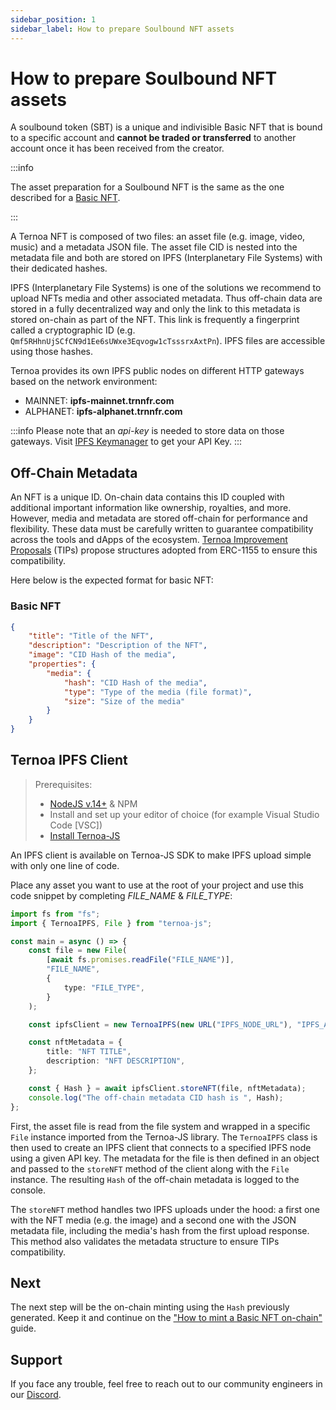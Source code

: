 ```yaml
---
sidebar_position: 1
sidebar_label: How to prepare Soulbound NFT assets
---
```


# How to prepare Soulbound NFT assets

A soulbound token (SBT) is a unique and indivisible Basic NFT that is bound to a specific account and **cannot be traded or transferred** to another account once it has been received from the creator.

:::info

The asset preparation for a Soulbound NFT is the same as the one described for a [Basic NFT](/for-developers/guides/NFT/basic-NFT/prepare-assets).

:::

A Ternoa NFT is composed of two files: an asset file (e.g. image, video, music) and a metadata JSON file. The asset file CID is nested into the metadata file and both are stored on IPFS (Interplanetary File Systems) with their dedicated hashes.

IPFS (Interplanetary File Systems) is one of the solutions we recommend to upload NFTs media and other associated metadata. Thus off-chain data are stored in a fully decentralized way and only the link to this metadata is stored on-chain as part of the NFT. This link is frequently a fingerprint called a cryptographic ID (e.g. `Qmf5RHhnUjSCfCN9d1Ee6sUWxe3Eqvogw1cTsssrxAxtPn`). IPFS files are accessible using those hashes.

Ternoa provides its own IPFS public nodes on different HTTP gateways based on the network environment:

-   MAINNET: **ipfs-mainnet.trnnfr.com**
-   ALPHANET: **ipfs-alphanet.trnnfr.com**

:::info
Please note that an _api-key_ is needed to store data on those gateways. Visit [IPFS Keymanager](https://ipfs-key-manager-git-dev-ternoa.vercel.app/) to get your API Key.
:::

## Off-Chain Metadata

An NFT is a unique ID. On-chain data contains this ID coupled with additional important information like ownership, royalties, and more. However, media and metadata are stored off-chain for performance and flexibility. These data must be carefully written to guarantee compatibility across the tools and dApps of the ecosystem. [Ternoa Improvement Proposals](https://github.com/capsule-corp-ternoa/ternoa-proposals/tree/main/TIPs) (TIPs) propose structures adopted from ERC-1155 to ensure this compatibility.

Here below is the expected format for basic NFT:

### Basic NFT

```json
{
	"title": "Title of the NFT",
	"description": "Description of the NFT",
	"image": "CID Hash of the media",
	"properties": {
		"media": {
			"hash": "CID Hash of the media",
			"type": "Type of the media (file format)",
			"size": "Size of the media"
		}
	}
}
```

## Ternoa IPFS Client

> Prerequisites:
>
> -   [NodeJS v.14+](https://nodejs.org/en/download/) & NPM
> -   Install and set up your editor of choice (for example Visual Studio Code [VSC])
> -   [Install Ternoa-JS](/for-developers/get-started/install-ternoa-js#step-1-install-ternoa-js)

An IPFS client is available on Ternoa-JS SDK to make IPFS upload simple with only one line of code.

Place any asset you want to use at the root of your project and use this code snippet by completing _FILE_NAME_ & _FILE_TYPE_:

```typescript showLineNumbers
import fs from "fs";
import { TernoaIPFS, File } from "ternoa-js";

const main = async () => {
	const file = new File(
		[await fs.promises.readFile("FILE_NAME")],
		"FILE_NAME",
		{
			type: "FILE_TYPE",
		}
	);

	const ipfsClient = new TernoaIPFS(new URL("IPFS_NODE_URL"), "IPFS_API_KEY");

	const nftMetadata = {
		title: "NFT TITLE",
		description: "NFT DESCRIPTION",
	};

	const { Hash } = await ipfsClient.storeNFT(file, nftMetadata);
	console.log("The off-chain metadata CID hash is ", Hash);
};
```

First, the asset file is read from the file system and wrapped in a specific `File` instance imported from the Ternoa-JS library. The `TernoaIPFS` class is then used to create an IPFS client that connects to a specified IPFS node using a given API key. The metadata for the file is then defined in an object and passed to the `storeNFT` method of the client along with the `File` instance. The resulting `Hash` of the off-chain metadata is logged to the console.

The `storeNFT` method handles two IPFS uploads under the hood: a first one with the NFT media (e.g. the image) and a second one with the JSON metadata file, including the media's hash from the first upload response. This method also validates the metadata structure to ensure TIPs compatibility.

## Next

The next step will be the on-chain minting using the `Hash` previously generated. Keep it and continue on the ["How to mint a Basic NFT on-chain"](/for-developers/guides/NFT/basic-NFT/mint-NFT) guide.

## Support

If you face any trouble, feel free to reach out to our community engineers in our [Discord](https://discord.gg/fUmBkPpnRu).
